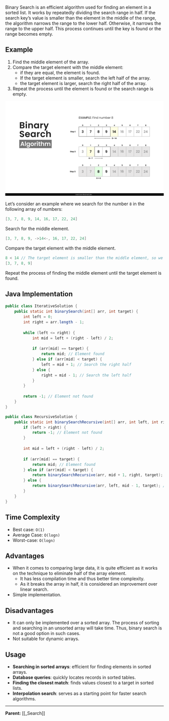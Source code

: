 Binary Search is an efficient algorithm used for finding an element in a sorted list. It works by repeatedly dividing the search range in half. If the search key’s value is smaller than the element in the middle of the range, the algorithm narrows the range to the lower half. Otherwise, it narrows the range to the upper half. This process continues until the key is found or the range becomes empty.

## Example

1. Find the middle element of the array.
2. Compare the target element with the middle element:
    - if they are equal, the element is found.
    - If the target element is smaller, search the left half of the array.
    - the target element is larger, search the right half of the array.
3. Repeat the process until the element is found or the search range is empty.

![Binary Search](../../assets/images/binary-search-example.png)

Let’s consider an example where we search for the number `8` in the following array of numbers:

```java
[3, 7, 8, 9, 14, 16, 17, 22, 24]
```

Search for the middle element.

```java
[3, 7, 8, 9, ->14<-, 16, 17, 22, 24]
```

Compare the target element with the middle element.

```java
8 < 14 // The target element is smaller than the middle element, so we move to the left half of the array
[3, 7, 8, 9]
```

Repeat the process of finding the middle element until the target element is found.

## Java Implementation

```java title="Iterative method"
public class IterativeSolution {
    public static int binarySearch(int[] arr, int target) {
        int left = 0;
        int right = arr.length - 1;

        while (left <= right) {
            int mid = left + (right - left) / 2;
            
            if (arr[mid] == target) {
                return mid; // Element found
            } else if (arr[mid] < target) {
                left = mid + 1; // Search the right half
            } else {
                right = mid - 1; // Search the left half
            }
        }

        return -1; // Element not found
    }
}
```

```java title="Recursive method"
public class RecursiveSolution {
    public static int binarySearchRecursive(int[] arr, int left, int right, int target) {
        if (left > right) {
            return -1; // Element not found
        }

        int mid = left + (right - left) / 2;

        if (arr[mid] == target) {
            return mid; // Element found
        } else if (arr[mid] < target) {
            return binarySearchRecursive(arr, mid + 1, right, target); // Search the right half
        } else {
            return binarySearchRecursive(arr, left, mid - 1, target); // Search the left half
        }
    }
}
```

## Time Complexity

- Best case: `O(1)`
- Average Case: `O(logn)`
- Worst-case: `O(logn)`

## Advantages

- When it comes to comparing large data, it is quite efficient as it works on the technique to eliminate half of the array element.
  - It has less compilation time and thus better time complexity.
  - As it breaks the array in half, it is considered an improvement over linear search.
- Simple implementation.

## Disadvantages

- It can only be implemented over a sorted array. The process of sorting and searching in an unsorted array will take time. Thus, binary search is not a good option in such cases.
- Not suitable for dynamic arrays.

## Usage

- **Searching in sorted arrays**: efficient for finding elements in sorted arrays.
- **Database queries**: quickly locates records in sorted tables.
- **Finding the closest match**: finds values closest to a target in sorted lists.
- **Interpolation search**: serves as a starting point for faster search algorithms.

---

**Parent:** [[_Search]]